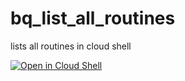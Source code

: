 # bq_list_all_routines
lists all routines in cloud shell

[![Open in Cloud Shell](https://gstatic.com/cloudssh/images/open-btn.svg)](https://shell.cloud.google.com/cloudshell/editor?cloudshell_git_repo=https%3A%2F%2Fgithub.com%2Fjc52766%2Fbq_list_all_routines&cloudshell_git_branch=main&cloudshell_open_in_editor=list_bq_routines.sh)
